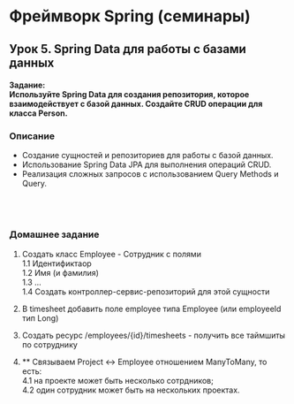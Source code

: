 # Фреймворк Spring (семинары)

## Урок 5. Spring Data для работы с базами данных
#### Задание:<br> Используйте Spring Data для создания репозитория, которое взаимодействует с базой данных. Создайте CRUD операции для класса Person.
### Описание<br>
- Создание сущностей и репозиториев для работы с базой данных.<br>
- Использование Spring Data JPA для выполнения операций CRUD.<br>
- Реализация сложных запросов с использованием Query Methods и Query.<br>
<br><br><br>

### Домашнее задание
1. Создать класс Employee - Сотрудник с полями<br>
   1.1 Идентификтаор<br>
   1.2 Имя (и фамилия)<br>
   1.3 ...<br>
   1.4 Создать контроллер-сервис-репозиторий для этой сущности<br>

2. В timesheet добавить поле employee типа Employee (или employeeId тип Long)<br>
3. Создать ресурс /employees/{id}/timesheets - получить все таймшиты по сотруднику<br>

4. ** Связываем Project <-> Employee отношением ManyToMany, то есть:<br>
   4.1 на проекте может быть несколько сотрдников;<br> 
   4.2 один сотрудник может быть на нескольких проектах.
   <br><br><br>
